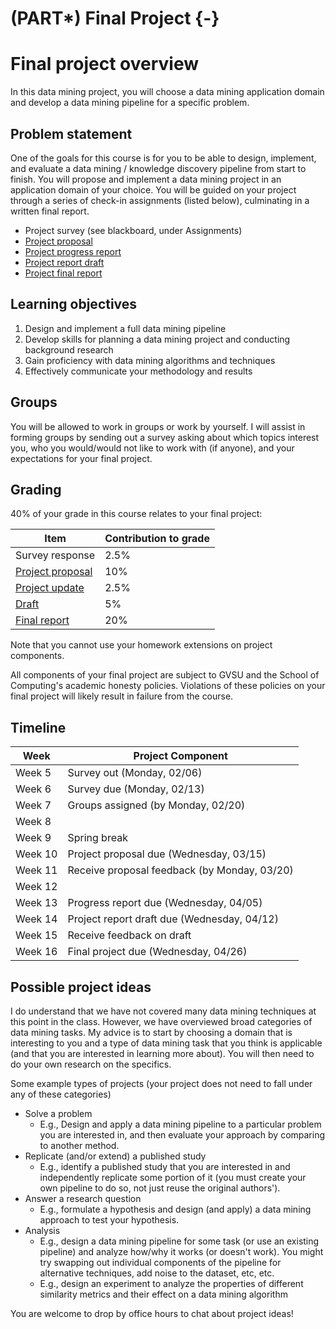 # (PART\*) Final Project {-}

# Final project overview

In this data mining project, you will choose a data mining application domain and develop a data mining pipeline for a specific problem.

## Problem statement

One of the goals for this course is for you to be able to design, implement, and evaluate a data mining / knowledge discovery pipeline from start to finish.
You will propose and implement a data mining project in an application domain of your choice.
You will be guided on your project through a series of check-in assignments (listed below), culminating in a written final report.

- Project survey (see blackboard, under Assignments)
- [Project proposal](https://lalejini.com/gvsu-cis635-2023w/book/final-project---proposal.html)
- [Project progress report](https://lalejini.com/gvsu-cis635-2023w/book/final-project---mid-project-update.html)
- [Project report draft](https://lalejini.com/gvsu-cis635-2023w/book/final-project---report-draft.html)
- [Project final report](https://lalejini.com/gvsu-cis635-2023w/book/final-project---final-report.html)

## Learning objectives

1. Design and implement a full data mining pipeline
2. Develop skills for planning a data mining project and conducting background research
3. Gain proficiency with data mining algorithms and techniques
4. Effectively communicate your methodology and results

## Groups

You will be allowed to work in groups or work by yourself.
I will assist in forming groups by sending out a survey asking about which topics interest you, who you would/would not like to work with (if anyone), and your expectations for your final project.

## Grading

40% of your grade in this course relates to your final project:

| Item | Contribution to grade |
| --- | --- |
| Survey response | 2.5% |
| [Project proposal](https://lalejini.com/gvsu-cis635-2023w/book/final-project---proposal.html) | 10% |
| [Project update](https://lalejini.com/gvsu-cis635-2023w/book/final-project---mid-project-update.html) | 2.5% |
| [Draft](https://lalejini.com/gvsu-cis635-2023w/book/final-project---report-draft.html) | 5% |
| [Final report](https://lalejini.com/gvsu-cis635-2023w/book/final-project---final-report.html) | 20% |

Note that you cannot use your homework extensions on project components.

All components of your final project are subject to GVSU and the School of Computing's academic honesty policies.
Violations of these policies on your final project will likely result in failure from the course.

## Timeline

| Week    | Project Component |
| ---     | --- |
| Week 5 | Survey out (Monday, 02/06) |
| Week 6 | Survey due (Monday, 02/13) |
| Week 7  | Groups assigned (by Monday, 02/20) |
| Week 8  |  |
| Week 9  | Spring break |
| Week 10 | Project proposal due (Wednesday, 03/15) |
| Week 11 | Receive proposal feedback (by Monday, 03/20) |
| Week 12 |  |
| Week 13 | Progress report due (Wednesday, 04/05) |
| Week 14 | Project report draft due (Wednesday, 04/12) |
| Week 15 | Receive feedback on draft |
| Week 16 | Final project due (Wednesday, 04/26) |

## Possible project ideas

I do understand that we have not covered many data mining techniques at this point in the class.
However, we have overviewed broad categories of data mining tasks.
My advice is to start by choosing a domain that is interesting to you and a type of data mining task that you think is applicable (and that you are interested in learning more about).
You will then need to do your own research on the specifics.

Some example types of projects (your project does not need to fall under any of these categories)

- Solve a problem
  - E.g., Design and apply a data mining pipeline to a particular problem you are interested in, and then evaluate your approach by comparing to another method.
- Replicate (and/or extend) a published study
  - E.g., identify a published study that you are interested in and independently replicate some portion of it (you must create your own pipeline to do so, not just reuse the original authors').
- Answer a research question
  - E.g., formulate a hypothesis and design (and apply) a data mining approach to test your hypothesis.
- Analysis
  - E.g., design a data mining pipeline for some task (or use an existing pipeline) and analyze how/why it works (or doesn't work). You might try swapping out individual components of the pipeline for alternative techniques, add noise to the dataset, etc, etc.
  - E.g., design an experiment to analyze the properties of different similarity metrics and their effect on a data mining algorithm

You are welcome to drop by office hours to chat about project ideas!